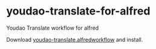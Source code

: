 # youdao-translate-for-alfred

Youdao Translate workflow  for alfred

Download [youdao-translate.alfredworkflow](youdao-translate.alfredworkflow) and install.
